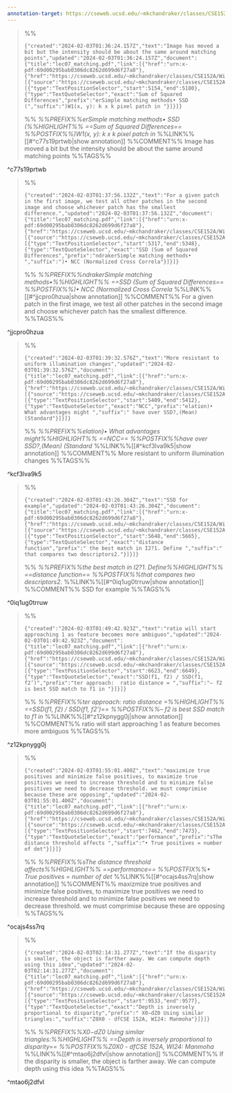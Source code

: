```yaml
---
annotation-target: https://cseweb.ucsd.edu/~mkchandraker/classes/CSE152A/Winter2024/Lectures/lec07_matching.pdf
---
```



>%%
>```annotation-json
>{"created":"2024-02-03T01:36:24.157Z","text":"Image has moved a bit but the intensity should be about the same around matching points","updated":"2024-02-03T01:36:24.157Z","document":{"title":"lec07_matching.pdf","link":[{"href":"urn:x-pdf:69d00295bab0306dc8262d699d6f27a8"},{"href":"https://cseweb.ucsd.edu/~mkchandraker/classes/CSE152A/Winter2024/Lectures/lec07_matching.pdf"}],"documentFingerprint":"69d00295bab0306dc8262d699d6f27a8"},"uri":"https://cseweb.ucsd.edu/~mkchandraker/classes/CSE152A/Winter2024/Lectures/lec07_matching.pdf","target":[{"source":"https://cseweb.ucsd.edu/~mkchandraker/classes/CSE152A/Winter2024/Lectures/lec07_matching.pdf","selector":[{"type":"TextPositionSelector","start":5154,"end":5180},{"type":"TextQuoteSelector","exact":"Sum of Squared Differences","prefix":"erSimple matching methods• SSD (","suffix":")W1(x, y): k x k pixel patch in "}]}]}
>```
>%%
>*%%PREFIX%%erSimple matching methods• SSD (%%HIGHLIGHT%% ==Sum of Squared Differences== %%POSTFIX%%)W1(x, y): k x k pixel patch in*
>%%LINK%%[[#^c77s19prtwb|show annotation]]
>%%COMMENT%%
>Image has moved a bit but the intensity should be about the same around matching points
>%%TAGS%%
>
^c77s19prtwb


>%%
>```annotation-json
>{"created":"2024-02-03T01:37:56.132Z","text":"For a given patch in the first image, we test all other patches in the second image and choose whichever patch has the smallest difference.","updated":"2024-02-03T01:37:56.132Z","document":{"title":"lec07_matching.pdf","link":[{"href":"urn:x-pdf:69d00295bab0306dc8262d699d6f27a8"},{"href":"https://cseweb.ucsd.edu/~mkchandraker/classes/CSE152A/Winter2024/Lectures/lec07_matching.pdf"}],"documentFingerprint":"69d00295bab0306dc8262d699d6f27a8"},"uri":"https://cseweb.ucsd.edu/~mkchandraker/classes/CSE152A/Winter2024/Lectures/lec07_matching.pdf","target":[{"source":"https://cseweb.ucsd.edu/~mkchandraker/classes/CSE152A/Winter2024/Lectures/lec07_matching.pdf","selector":[{"type":"TextPositionSelector","start":5317,"end":5348},{"type":"TextQuoteSelector","exact":"SSD (Sum of Squared Differences","prefix":"ndrakerSimple matching methods• ","suffix":")• NCC (Normalized Cross Correla"}]}]}
>```
>%%
>*%%PREFIX%%ndrakerSimple matching methods•%%HIGHLIGHT%% ==SSD (Sum of Squared Differences== %%POSTFIX%%)• NCC (Normalized Cross Correla*
>%%LINK%%[[#^jjcpro0hzua|show annotation]]
>%%COMMENT%%
>For a given patch in the first image, we test all other patches in the second image and choose whichever patch has the smallest difference.
>%%TAGS%%
>
^jjcpro0hzua


>%%
>```annotation-json
>{"created":"2024-02-03T01:39:32.576Z","text":"More resistant to uniform illumination changes","updated":"2024-02-03T01:39:32.576Z","document":{"title":"lec07_matching.pdf","link":[{"href":"urn:x-pdf:69d00295bab0306dc8262d699d6f27a8"},{"href":"https://cseweb.ucsd.edu/~mkchandraker/classes/CSE152A/Winter2024/Lectures/lec07_matching.pdf"}],"documentFingerprint":"69d00295bab0306dc8262d699d6f27a8"},"uri":"https://cseweb.ucsd.edu/~mkchandraker/classes/CSE152A/Winter2024/Lectures/lec07_matching.pdf","target":[{"source":"https://cseweb.ucsd.edu/~mkchandraker/classes/CSE152A/Winter2024/Lectures/lec07_matching.pdf","selector":[{"type":"TextPositionSelector","start":5409,"end":5412},{"type":"TextQuoteSelector","exact":"NCC","prefix":"elation)• What advantages might ","suffix":" have over SSD?,(Mean) (Standard"}]}]}
>```
>%%
>*%%PREFIX%%elation)• What advantages might%%HIGHLIGHT%% ==NCC== %%POSTFIX%%have over SSD?,(Mean) (Standard*
>%%LINK%%[[#^kcf3lva9k5|show annotation]]
>%%COMMENT%%
>More resistant to uniform illumination changes
>%%TAGS%%
>
^kcf3lva9k5


>%%
>```annotation-json
>{"created":"2024-02-03T01:43:26.304Z","text":"SSD for example","updated":"2024-02-03T01:43:26.304Z","document":{"title":"lec07_matching.pdf","link":[{"href":"urn:x-pdf:69d00295bab0306dc8262d699d6f27a8"},{"href":"https://cseweb.ucsd.edu/~mkchandraker/classes/CSE152A/Winter2024/Lectures/lec07_matching.pdf"}],"documentFingerprint":"69d00295bab0306dc8262d699d6f27a8"},"uri":"https://cseweb.ucsd.edu/~mkchandraker/classes/CSE152A/Winter2024/Lectures/lec07_matching.pdf","target":[{"source":"https://cseweb.ucsd.edu/~mkchandraker/classes/CSE152A/Winter2024/Lectures/lec07_matching.pdf","selector":[{"type":"TextPositionSelector","start":5648,"end":5665},{"type":"TextQuoteSelector","exact":"distance function","prefix":" the best match in I2?1. Define ","suffix":" that compares two descriptors2."}]}]}
>```
>%%
>*%%PREFIX%%the best match in I2?1. Define%%HIGHLIGHT%% ==distance function== %%POSTFIX%%that compares two descriptors2.*
>%%LINK%%[[#^0iq1ug0trruw|show annotation]]
>%%COMMENT%%
>SSD for example
>%%TAGS%%
>
^0iq1ug0trruw


>%%
>```annotation-json
>{"created":"2024-02-03T01:49:42.923Z","text":"ratio will start approaching 1 as feature becomes more ambiguos","updated":"2024-02-03T01:49:42.923Z","document":{"title":"lec07_matching.pdf","link":[{"href":"urn:x-pdf:69d00295bab0306dc8262d699d6f27a8"},{"href":"https://cseweb.ucsd.edu/~mkchandraker/classes/CSE152A/Winter2024/Lectures/lec07_matching.pdf"}],"documentFingerprint":"69d00295bab0306dc8262d699d6f27a8"},"uri":"https://cseweb.ucsd.edu/~mkchandraker/classes/CSE152A/Winter2024/Lectures/lec07_matching.pdf","target":[{"source":"https://cseweb.ucsd.edu/~mkchandraker/classes/CSE152A/Winter2024/Lectures/lec07_matching.pdf","selector":[{"type":"TextPositionSelector","start":6623,"end":6649},{"type":"TextQuoteSelector","exact":"SSD(f1, f2) / SSD(f1, f2’)","prefix":"ter approach:  ratio distance = ","suffix":"– f2 is best SSD match to f1 in "}]}]}
>```
>%%
>*%%PREFIX%%ter approach:  ratio distance =%%HIGHLIGHT%% ==SSD(f1, f2) / SSD(f1, f2’)== %%POSTFIX%%– f2 is best SSD match to f1 in*
>%%LINK%%[[#^z12kpnygg0j|show annotation]]
>%%COMMENT%%
>ratio will start approaching 1 as feature becomes more ambiguos
>%%TAGS%%
>
^z12kpnygg0j



>%%
>```annotation-json
>{"created":"2024-02-03T01:55:01.400Z","text":"maxizmize true positives and minimize false positives, to maximize true positives we need to increase threshold and to minimize false positives we need to decrease threshold. we must comprimise because these are opposing","updated":"2024-02-03T01:55:01.400Z","document":{"title":"lec07_matching.pdf","link":[{"href":"urn:x-pdf:69d00295bab0306dc8262d699d6f27a8"},{"href":"https://cseweb.ucsd.edu/~mkchandraker/classes/CSE152A/Winter2024/Lectures/lec07_matching.pdf"}],"documentFingerprint":"69d00295bab0306dc8262d699d6f27a8"},"uri":"https://cseweb.ucsd.edu/~mkchandraker/classes/CSE152A/Winter2024/Lectures/lec07_matching.pdf","target":[{"source":"https://cseweb.ucsd.edu/~mkchandraker/classes/CSE152A/Winter2024/Lectures/lec07_matching.pdf","selector":[{"type":"TextPositionSelector","start":7462,"end":7473},{"type":"TextQuoteSelector","exact":"performance","prefix":"sThe distance threshold affects ","suffix":"• True positives = number of det"}]}]}
>```
>%%
>*%%PREFIX%%sThe distance threshold affects%%HIGHLIGHT%% ==performance== %%POSTFIX%%• True positives = number of det*
>%%LINK%%[[#^ocajs4ss7rq|show annotation]]
>%%COMMENT%%
>maxizmize true positives and minimize false positives, to maximize true positives we need to increase threshold and to minimize false positives we need to decrease threshold. we must comprimise because these are opposing
>%%TAGS%%
>
^ocajs4ss7rq


>%%
>```annotation-json
>{"created":"2024-02-03T02:14:31.277Z","text":"If the disparity is smaller, the object is farther away. We can compute depth using this idea","updated":"2024-02-03T02:14:31.277Z","document":{"title":"lec07_matching.pdf","link":[{"href":"urn:x-pdf:69d00295bab0306dc8262d699d6f27a8"},{"href":"https://cseweb.ucsd.edu/~mkchandraker/classes/CSE152A/Winter2024/Lectures/lec07_matching.pdf"}],"documentFingerprint":"69d00295bab0306dc8262d699d6f27a8"},"uri":"https://cseweb.ucsd.edu/~mkchandraker/classes/CSE152A/Winter2024/Lectures/lec07_matching.pdf","target":[{"source":"https://cseweb.ucsd.edu/~mkchandraker/classes/CSE152A/Winter2024/Lectures/lec07_matching.pdf","selector":[{"type":"TextPositionSelector","start":9533,"end":9577},{"type":"TextQuoteSelector","exact":"Depth is inversely proportional to disparity","prefix":" X0−dZ0 Using similar triangles:","suffix":"Z0X0 - dfCSE 152A, WI24: Manmoha"}]}]}
>```
>%%
>*%%PREFIX%%X0−dZ0 Using similar triangles:%%HIGHLIGHT%% ==Depth is inversely proportional to disparity== %%POSTFIX%%Z0X0 - dfCSE 152A, WI24: Manmoha*
>%%LINK%%[[#^mtao6j2dfvl|show annotation]]
>%%COMMENT%%
>If the disparity is smaller, the object is farther away. We can compute depth using this idea
>%%TAGS%%
>
^mtao6j2dfvl
